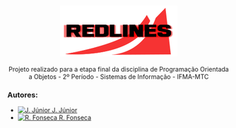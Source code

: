 <p align="center">
  <img src="https://github.com/jjuniorbrasil/Projeto-Final-POO/blob/main/Projeto/src/assets/redlines%20logo.png" /><br><br>
  Projeto realizado para a etapa final da disciplina de Programação Orientada a Objetos - 2º Período - Sistemas de Informação - IFMA-MTC
</p>

### Autores:
- [<img src="https://logos-world.net/wp-content/uploads/2021/10/Sonic-Logo.png" alt="J. Júnior" width="60"/> J. Júnior](https://github.com/jjuniorbrasil)
- [<img src="https://images-wixmp-ed30a86b8c4ca887773594c2.wixmp.com/f/ce9f7043-dd0c-4fbf-9ef1-7fd196547490/ddu4sg2-64888c23-096a-4f44-9cec-d333f7b5152f.png?token=eyJ0eXAiOiJKV1QiLCJhbGciOiJIUzI1NiJ9.eyJzdWIiOiJ1cm46YXBwOjdlMGQxODg5ODIyNjQzNzNhNWYwZDQxNWVhMGQyNmUwIiwiaXNzIjoidXJuOmFwcDo3ZTBkMTg4OTgyMjY0MzczYTVmMGQ0MTVlYTBkMjZlMCIsIm9iaiI6W1t7InBhdGgiOiJcL2ZcL2NlOWY3MDQzLWRkMGMtNGZiZi05ZWYxLTdmZDE5NjU0NzQ5MFwvZGR1NHNnMi02NDg4OGMyMy0wOTZhLTRmNDQtOWNlYy1kMzMzZjdiNTE1MmYucG5nIn1dXSwiYXVkIjpbInVybjpzZXJ2aWNlOmZpbGUuZG93bmxvYWQiXX0.4GQGsBcUfQpUzMqT5bAaFUt7ZLvPqv7TkAi1pqyS_W4" alt="R. Fonseca" width="50"/>  R. Fonseca](https://github.com/rudneyggf)
